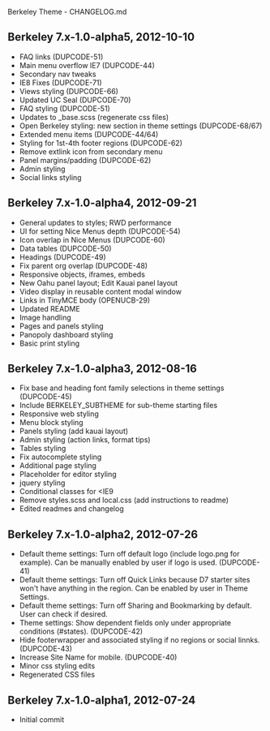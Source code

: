 Berkeley Theme - CHANGELOG.md

Berkeley 7.x-1.0-alpha5, 2012-10-10
------------------------------------
- FAQ links (DUPCODE-51)
- Main menu overflow IE7 (DUPCODE-44)
- Secondary nav tweaks
- IE8 Fixes (DUPCODE-71)
- Views styling (DUPCODE-66)
- Updated UC Seal (DUPCODE-70)
- FAQ styling (DUPCODE-51)
- Updates to _base.scss (regenerate css files)
- Open Berkeley styling: new section in theme settings (DUPCODE-68/67)
- Extended menu items (DUPCODE-44/64)
- Styling for 1st-4th footer regions (DUPCODE-62)
- Remove extlink icon from secondary menu
- Panel margins/padding (DUPCODE-62)
- Admin styling
- Social links styling


Berkeley 7.x-1.0-alpha4, 2012-09-21
------------------------------------

- General updates to styles; RWD performance
- UI for setting Nice Menus depth (DUPCODE-54)
- Icon overlap in Nice Menus (DUPCODE-60)
- Data tables (DUPCODE-50)
- Headings (DUPCODE-49)
- Fix parent org overlap (DUPCODE-48)
- Responsive objects, iframes, embeds
- New Oahu panel layout; Edit Kauai panel layout
- Video display in reusable content modal window
- Links in TinyMCE body (OPENUCB-29)
- Updated README
- Image handling
- Pages and panels styling
- Panopoly dashboard styling
- Basic print styling


Berkeley 7.x-1.0-alpha3, 2012-08-16
------------------------------------
- Fix base and heading font family selections in theme settings (DUPCODE-45)
- Include BERKELEY_SUBTHEME for sub-theme starting files
- Responsive web styling
- Menu block styling
- Panels styling (add kauai layout)
- Admin styling (action links, format tips)
- Tables styling
- Fix autocomplete styling
- Additional page styling
- Placeholder for editor styling
- jquery styling
- Conditional classes for <IE9
- Remove styles.scss and local.css (add instructions to readme)
- Edited readmes and changelog


Berkeley 7.x-1.0-alpha2, 2012-07-26
------------------------------------
- Default theme settings: Turn off default logo (include logo.png for example). Can be manually enabled by user if logo is used. (DUPCODE-41)
- Default theme settings: Turn off Quick Links because D7 starter sites won't have anything in the region. Can be enabled by user in Theme Settings.
- Default theme settings: Turn off Sharing and Bookmarking by default. User can check if desired.
- Theme settings: Show dependent fields only under appropriate conditions (#states). (DUPCODE-42)
- Hide footerwrapper and associated styling if no regions or social linnks. (DUPCODE-43)
- Increase Site Name for mobile. (DUPCODE-40)
- Minor css styling edits
- Regenerated CSS files


Berkeley 7.x-1.0-alpha1, 2012-07-24
------------------------------------
- Initial commit
